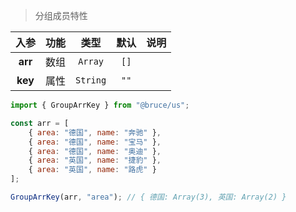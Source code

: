 > 分组成员特性

入参|功能|类型|默认|说明
:-:|:-:|:-:|:-:|-
**arr**|数组|`Array`|`[]`
**key**|属性|`String`|`""`

```js
import { GroupArrKey } from "@bruce/us";

const arr = [
	{ area: "德国", name: "奔驰" },
	{ area: "德国", name: "宝马" },
	{ area: "德国", name: "奥迪" },
	{ area: "英国", name: "捷豹" },
	{ area: "英国", name: "路虎" }
];

GroupArrKey(arr, "area"); // { 德国: Array(3), 英国: Array(2) }
```